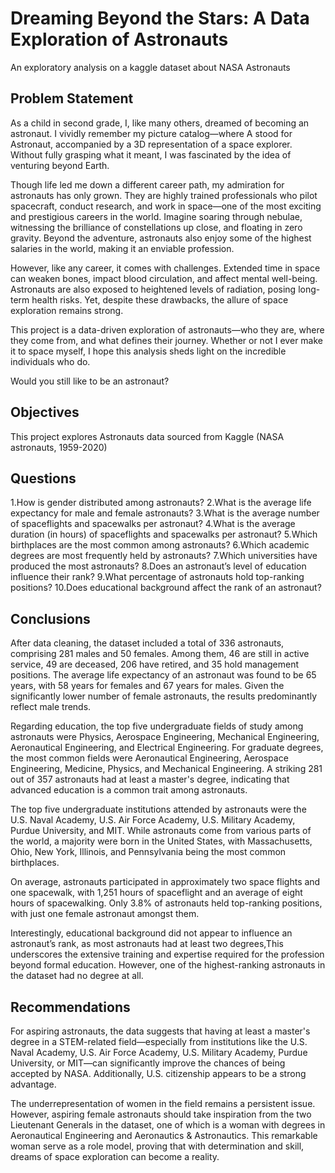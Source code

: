 # Dreaming Beyond the Stars: A Data Exploration of Astronauts
An exploratory analysis on a kaggle dataset about NASA Astronauts

## Problem Statement
As a child in second grade, I, like many others, dreamed of becoming an astronaut. I vividly remember my picture catalog—where A stood for Astronaut, accompanied by a 3D representation of a space explorer. Without fully grasping what it meant, I was fascinated by the idea of venturing beyond Earth.

Though life led me down a different career path, my admiration for astronauts has only grown. They are highly trained professionals who pilot spacecraft, conduct research, and work in space—one of the most exciting and prestigious careers in the world. Imagine soaring through nebulae, witnessing the brilliance of constellations up close, and floating in zero gravity. Beyond the adventure, astronauts also enjoy some of the highest salaries in the world, making it an enviable profession.

However, like any career, it comes with challenges. Extended time in space can weaken bones, impact blood circulation, and affect mental well-being. Astronauts are also exposed to heightened levels of radiation, posing long-term health risks. Yet, despite these drawbacks, the allure of space exploration remains strong.

This project is a data-driven exploration of astronauts—who they are, where they come from, and what defines their journey. Whether or not I ever make it to space myself, I hope this analysis sheds light on the incredible individuals who do.

Would you still like to be an astronaut? 


## Objectives
This project explores Astronauts data sourced from Kaggle (NASA astronauts, 1959-2020) 
## Questions
1.How is gender distributed among astronauts?
2.What is the average life expectancy for male and female astronauts?
3.What is the average number of spaceflights and spacewalks per astronaut?
4.What is the average duration (in hours) of spaceflights and spacewalks per astronaut?
5.Which birthplaces are the most common among astronauts?
6.Which academic degrees are most frequently held by astronauts?
7.Which universities have produced the most astronauts?
8.Does an astronaut’s level of education influence their rank?
9.What percentage of astronauts hold top-ranking positions?
10.Does educational background affect the rank of an astronaut?

## Conclusions

After data cleaning, the dataset included a total of 336 astronauts, comprising 281 males and 50 females. Among them, 46 are still in active service, 49 are deceased, 206 have retired, and 35 hold management positions. The average life expectancy of an astronaut was found to be 65 years, with 58 years for females and 67 years for males. Given the significantly lower number of female astronauts, the results predominantly reflect male trends.

Regarding education, the top five undergraduate fields of study among astronauts were Physics, Aerospace Engineering, Mechanical Engineering, Aeronautical Engineering, and Electrical Engineering. For graduate degrees, the most common fields were Aeronautical Engineering, Aerospace Engineering, Medicine, Physics, and Mechanical Engineering. A striking 281 out of 357 astronauts had at least a master's degree, indicating that advanced education is a common trait among astronauts.

The top five undergraduate institutions attended by astronauts were the U.S. Naval Academy, U.S. Air Force Academy, U.S. Military Academy, Purdue University, and MIT. While astronauts come from various parts of the world, a majority were born in the United States, with Massachusetts, Ohio, New York, Illinois, and Pennsylvania being the most common birthplaces.

On average, astronauts participated in approximately two space flights and one spacewalk, with 1,251 hours of spaceflight and an average of eight hours of spacewalking. Only 3.8% of astronauts held top-ranking positions, with just one female astronaut amongst them.

Interestingly, educational background did not appear to influence an astronaut’s rank, as most astronauts had at least two degrees,This underscores the extensive training and expertise required for the profession beyond formal education. However, one of the highest-ranking astronauts in the dataset had no degree at all.

## Recommendations
For aspiring astronauts, the data suggests that having at least a master's degree in a STEM-related field—especially from institutions like the U.S. Naval Academy, U.S. Air Force Academy, U.S. Military Academy, Purdue University, or MIT—can significantly improve the chances of being accepted by NASA. Additionally, U.S. citizenship appears to be a strong advantage.

The underrepresentation of women in the field remains a persistent issue. However, aspiring female astronauts should take inspiration from the two Lieutenant Generals in the dataset, one of which is a woman with degrees in Aeronautical Engineering and Aeronautics & Astronautics. This remarkable woman serve as a role model, proving that with determination and skill, dreams of space exploration can become a reality.

